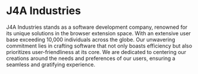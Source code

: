 # J4A Industries

J4A Industries stands as a software development company, renowned for its unique solutions in the browser extension space. With an extensive user base exceeding 10,000 individuals across the globe.
Our unwavering commitment lies in crafting software that not only boasts efficiency but also prioritizes user-friendliness at its core. We are dedicated to centering our creations around the needs and preferences of our users, ensuring a seamless and gratifying experience.
